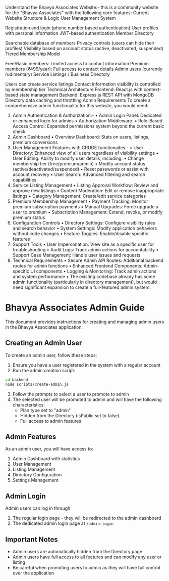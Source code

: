 Understand the Bhavya Associates Website:-
this is a community website for the "Bhavya Associates" with the following core features:
Current Website Structure & Logic
User Management System

Registration and login (phone number based authentication)
User profiles with personal information
JWT-based authentication
Member Directory

Searchable database of members
Privacy controls (users can hide their profiles)
Visibility based on account status (active, deactivated, suspended)
Tiered Membership Model

Free/Basic members: Limited access to contact information
Premium members (₹499/year): Full access to contact details
Admin users (currently rudimentary)
Service Listings / Business Directory

Users can create service listings
Contact information visibility is controlled by membership tier
Technical Architecture
Frontend: React.js with context-based state management
Backend: Express.js REST API with MongoDB
Directory data caching and throttling
Admin Requirements
To create a comprehensive admin functionality for this website, you would need:

1. Admin Authentication & Authorization:- 
•	Admin Login Panel: Dedicated or enhanced login for admins
•	Authorization Middleware.
•	Role-Based Access Control: Expanded permissions system beyond the current basic check
2. Admin Dashboard
•	Overview Dashboard: Stats on users, listings, premium conversions
3. User Management Features with CRUDE functionaites:-
•	User Directory: Enhanced view of all users regardless of visibility settings
•	User Editing: Ability to modify user details, including:
•	Change membership tier (free/premium/admin)
•	Modify account status (active/deactivated/suspended)
•	Reset passwords or assist with account recovery
•	User Search: Advanced filtering and search capabilities
4. Service Listing Management
•	Listing Approval Workflow: Review and approve new listings
•	Content Moderation: Edit or remove inappropriate listings
•	Category Management: Create/edit service categories
5. Premium Membership Management
•	Payment Tracking: Monitor premium subscription payments
•	Manual Upgrades: Force upgrade a user to premium
•	Subscription Management: Extend, revoke, or modify premium status
6. Configuration Controls
•	Directory Settings: Configure visibility rules and search behavior
•	System Settings: Modify application behaviors without code changes
•	Feature Toggles: Enable/disable specific features
7. Support Tools
•	User Impersonation: View site as a specific user for troubleshooting
•	Audit Logs: Track admin actions for accountability
•	Support Case Management: Handle user issues and requests
8. Technical Requirements
•	Secure Admin API Routes: Additional backend routes for admin functions
•	Enhanced Frontend Components: Admin-specific UI components
•	Logging & Monitoring: Track admin actions and system performance
•	The existing codebase already has some admin functionality (particularly in directory   management), but would need significant expansion to create a full-featured admin system.

# Bhavya Associates Admin Guide

This document provides instructions for creating and managing admin users in the Bhavya Associates application.

## Creating an Admin User

To create an admin user, follow these steps:

1. Ensure you have a user registered in the system with a regular account
2. Run the admin creation script:

```bash
cd backend
node scripts/create-admin.js
```

3. Follow the prompts to select a user to promote to admin
4. The selected user will be promoted to admin and will have the following characteristics:
   - Plan type set to "admin"
   - Hidden from the Directory (isPublic set to false)
   - Full access to admin features

## Admin Features

As an admin user, you will have access to:

1. Admin Dashboard with statistics
2. User Management
3. Listing Management
4. Directory Configuration
5. Settings Management

## Admin Login

Admin users can log in through:

1. The regular login page - they will be redirected to the admin dashboard
2. The dedicated admin login page at `/admin-login`

## Important Notes

- Admin users are automatically hidden from the Directory page
- Admin users have full access to all features and can modify any user or listing
- Be careful when promoting users to admin as they will have full control over the application
